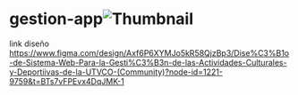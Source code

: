 # gestion-app![Thumbnail](https://github.com/jordydev1993/gestion-app/assets/166775981/8546c4cf-8523-4c97-a718-ea3af748a598)

link diseño https://www.figma.com/design/Axf6P6XYMJo5kR58QjzBp3/Dise%C3%B1o-de-Sistema-Web-Para-la-Gesti%C3%B3n-de-las-Actividades-Culturales-y-Deportiivas-de-la-UTVCO-(Community)?node-id=1221-9759&t=BTs7vFPEvx4DqJMK-1
